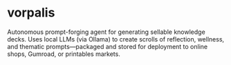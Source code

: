 # vorpalis
Autonomous prompt-forging agent for generating sellable knowledge decks. Uses local LLMs (via Ollama) to create scrolls of reflection, wellness, and thematic prompts—packaged and stored for deployment to online shops, Gumroad, or printables markets.
